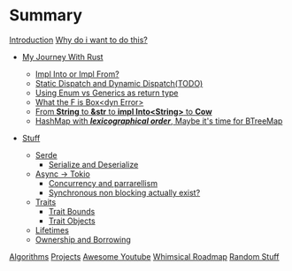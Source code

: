 # Summary

[Introduction](README.md)
[Why do i want to do this?](journey/init.md)

- [My Journey With Rust](journey/README.md)
    - [Impl Into or Impl From?](journey/impl_into_or_impl_from.md)
    - [Static Dispatch and Dynamic Dispatch(TODO)]()
    - [Using Enum vs Generics as return type]()
    - [What the F is Box\<dyn Error\>]()
    - [From **String** to **&str** to **impl Into\<String\>** to **Cow**]()
    - [HashMap with ***lexicographical order***, Maybe it's time for BTreeMap]()

- [Stuff](topics/README.md)
    - [Serde]()
        - [Serialize and Deserialize]()
    - [Async -> Tokio]()
        - [Concurrency and parrarellism]()
        - [Synchronous non blocking actually exist?]()
    - [Traits]()
        - [Trait Bounds]()
        - [Trait Objects]()
    - [Lifetimes]()
    - [Ownership and Borrowing]()

[Algorithms](algorithm.md)
[Projects](project.md)
[Awesome Youtube](youtube.md)
[Whimsical Roadmap]()
[Random Stuff]()